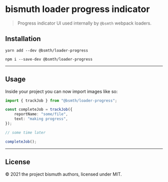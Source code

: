 # bismuth loader progress indicator

> Progress indicator UI used internally by `@bsmth` webpack loaders.

## Installation

```
yarn add --dev @bsmth/loader-progress
```

```
npm i --save-dev @bsmth/loader-progress
```

---

## Usage

Inside your project you can now import images like so:

```typescript
import { trackJob } from "@bsmth/loader-progress";

const completeJob = trackJob({
	reportName: "some/file",
	text: "making progress",
});

// some time later

completeJob();
```

---

## License

© 2021 the project bismuth authors, licensed under MIT.
